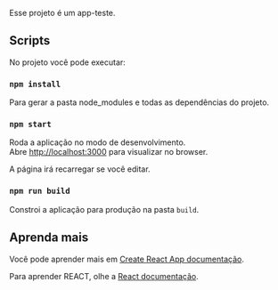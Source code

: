 Esse projeto é um app-teste.

## Scripts

No projeto você pode executar:

### `npm install`

Para gerar a pasta node_modules e todas as dependências do projeto.

### `npm start`

Roda a aplicação no modo de desenvolvimento.<br>
Abre [http://localhost:3000](http://localhost:3000) para visualizar no browser.

A página irá recarregar se você editar.

### `npm run build`

Constroi a aplicação para produção na pasta `build`.

## Aprenda mais

Você pode aprender mais em  [Create React App documentação](https://facebook.github.io/create-react-app/docs/getting-started).

Para aprender REACT, olhe a [React documentação](https://reactjs.org/).

